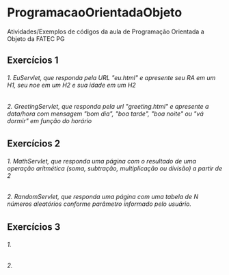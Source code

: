 # ProgramacaoOrientadaObjeto
Atividades/Exemplos de códigos da aula de Programação Orientada a Objeto da FATEC PG

<h2>Exercícios 1</h2>
<h6>1. EuServlet, que responda pela URL "eu.html" e apresente seu RA em um H1, seu noe em um H2 e sua idade em um H2</h6>
<h6>2. GreetingServlet, que responda pela url "greeting.html" e apresente a data/hora com mensagem "bom dia", "boa tarde", "boa noite" ou "vá dormir" em função do horário</h6>

<h2>Exercícios 2</h2>
<h6>1. MathServlet, que responda uma página com o resultado de uma operação aritmética (soma, subtração, multiplicação ou divisão) a partir de 2</h6>
<h6>2. RandomServlet, que responda uma página com uma tabela de N números aleatórios conforme parâmetro informado pelo usuário.</h6>

<h2>Exercícios 3</h2>
<h6>1. </h6>
<h6>2. </h6>
